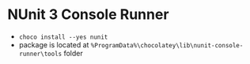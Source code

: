 # NUnit 3 Console Runner

- `choco install --yes nunit`
- package is located at `%ProgramData%\chocolatey\lib\nunit-console-runner\tools` folder